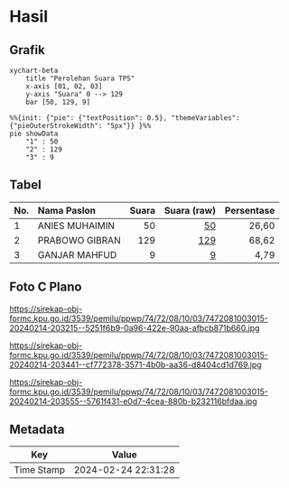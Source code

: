 # Hasil

## Grafik

```mermaid
xychart-beta
    title "Perolehan Suara TPS"
    x-axis [01, 02, 03]
    y-axis "Suara" 0 --> 129
    bar [50, 129, 9]
```

```mermaid
%%{init: {"pie": {"textPosition": 0.5}, "themeVariables": {"pieOuterStrokeWidth": "5px"}} }%%
pie showData
    "1" : 50
    "2" : 129
    "3" : 9
```

## Tabel

| No. | Nama Paslon    | Suara | Suara (raw) | Persentase |
|:--- |:-------------- | -----:| -----------:| ----------:|
| 1   | ANIES MUHAIMIN | 50    | [50][p-1]   | 26,60      |
| 2   | PRABOWO GIBRAN | 129   | [129][p-2]  | 68,62      |
| 3   | GANJAR MAHFUD  | 9     | [9][p-3]    | 4,79       |


[p-1]: https://github.com/gigit-pemilu/pemilu-2024-74-sulawesi-tenggara/blob/main/pilpres/hitung-suara/sub/74-sulawesi-tenggara/sub/72-kota-bau-bau/sub/08-batupoaro/sub/1003-wameo/sub/015-tps/sub/paslon-1.txt
[p-2]: https://github.com/gigit-pemilu/pemilu-2024-74-sulawesi-tenggara/blob/main/pilpres/hitung-suara/sub/74-sulawesi-tenggara/sub/72-kota-bau-bau/sub/08-batupoaro/sub/1003-wameo/sub/015-tps/sub/paslon-2.txt
[p-3]: https://github.com/gigit-pemilu/pemilu-2024-74-sulawesi-tenggara/blob/main/pilpres/hitung-suara/sub/74-sulawesi-tenggara/sub/72-kota-bau-bau/sub/08-batupoaro/sub/1003-wameo/sub/015-tps/sub/paslon-3.txt

## Foto C Plano

https://sirekap-obj-formc.kpu.go.id/3539/pemilu/ppwp/74/72/08/10/03/7472081003015-20240214-203215--5251f6b9-0a96-422e-90aa-afbcb871b660.jpg

https://sirekap-obj-formc.kpu.go.id/3539/pemilu/ppwp/74/72/08/10/03/7472081003015-20240214-203441--cf772378-3571-4b0b-aa36-d8404cd1d769.jpg

https://sirekap-obj-formc.kpu.go.id/3539/pemilu/ppwp/74/72/08/10/03/7472081003015-20240214-203555--5761f431-e0d7-4cea-880b-b232116bfdaa.jpg


## Metadata

| Key        | Value               |
| ---------- | ------------------- |
| Time Stamp | 2024-02-24 22:31:28 |



